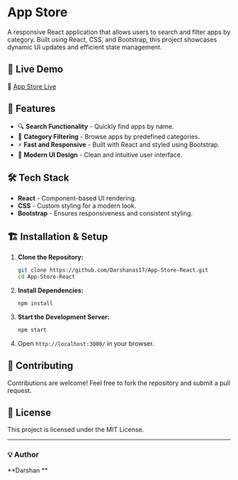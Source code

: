 # App Store



A responsive React application that allows users to search and filter apps by category. Built using React, CSS, and Bootstrap, this project showcases dynamic UI updates and efficient state management.

## 🚀 Live Demo

🔗 [App Store Live](https://appstored17.ccbp.tech/)

## 📌 Features

- 🔍 **Search Functionality** - Quickly find apps by name.
- 🎯 **Category Filtering** - Browse apps by predefined categories.
- ⚡ **Fast and Responsive** - Built with React and styled using Bootstrap.
- 🎨 **Modern UI Design** - Clean and intuitive user interface.

## 🛠 Tech Stack

- **React** - Component-based UI rendering.
- **CSS** - Custom styling for a modern look.
- **Bootstrap** - Ensures responsiveness and consistent styling.

## 🏗 Installation & Setup

1. **Clone the Repository:**
   ```sh
   git clone https://github.com/Darshanas17/App-Store-React.git
   cd App-Store-React
   ```
2. **Install Dependencies:**
   ```sh
   npm install
   ```
3. **Start the Development Server:**
   ```sh
   npm start
   ```
4. Open `http://localhost:3000/` in your browser.



## 🤝 Contributing

Contributions are welcome! Feel free to fork the repository and submit a pull request.

## 📜 License

This project is licensed under the MIT License.

---

### 💡 Author
**Darshan **  

